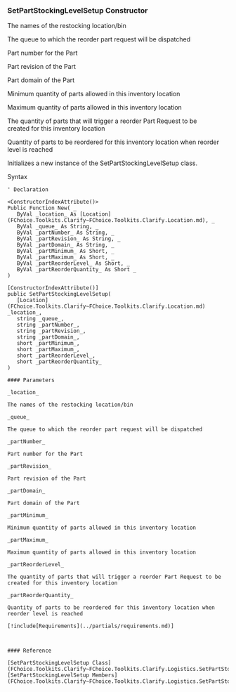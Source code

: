 ﻿### SetPartStockingLevelSetup Constructor

The names of the restocking location/bin

The queue to which the reorder part request will be dispatched

Part number for the Part

Part revision of the Part

Part domain of the Part

Minimum quantity of parts allowed in this inventory location

Maximum quantity of parts allowed in this inventory location

The quantity of parts that will trigger a reorder Part Request to be created for this inventory location

Quantity of parts to be reordered for this inventory location when reorder level is reached

Initializes a new instance of the SetPartStockingLevelSetup class.

Syntax

```vbnet
' Declaration

<ConstructorIndexAttribute()>
Public Function New( _
   ByVal _location_ As [Location](FChoice.Toolkits.Clarify~FChoice.Toolkits.Clarify.Location.md), _
   ByVal _queue_ As String, _
   ByVal _partNumber_ As String, _
   ByVal _partRevision_ As String, _
   ByVal _partDomain_ As String, _
   ByVal _partMinimum_ As Short, _
   ByVal _partMaximum_ As Short, _
   ByVal _partReorderLevel_ As Short, _
   ByVal _partReorderQuantity_ As Short _
)

[ConstructorIndexAttribute()]
public SetPartStockingLevelSetup( 
   [Location](FChoice.Toolkits.Clarify~FChoice.Toolkits.Clarify.Location.md) _location_,
   string _queue_,
   string _partNumber_,
   string _partRevision_,
   string _partDomain_,
   short _partMinimum_,
   short _partMaximum_,
   short _partReorderLevel_,
   short _partReorderQuantity_
)

#### Parameters

_location_

The names of the restocking location/bin

_queue_

The queue to which the reorder part request will be dispatched

_partNumber_

Part number for the Part

_partRevision_

Part revision of the Part

_partDomain_

Part domain of the Part

_partMinimum_

Minimum quantity of parts allowed in this inventory location

_partMaximum_

Maximum quantity of parts allowed in this inventory location

_partReorderLevel_

The quantity of parts that will trigger a reorder Part Request to be created for this inventory location

_partReorderQuantity_

Quantity of parts to be reordered for this inventory location when reorder level is reached

[!include[Requirements](../partials/requirements.md)]



#### Reference

[SetPartStockingLevelSetup Class](FChoice.Toolkits.Clarify~FChoice.Toolkits.Clarify.Logistics.SetPartStockingLevelSetup.md)  
[SetPartStockingLevelSetup Members](FChoice.Toolkits.Clarify~FChoice.Toolkits.Clarify.Logistics.SetPartStockingLevelSetup_members.md)